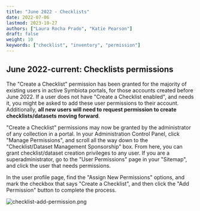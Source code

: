 ```yaml
---
title: "June 2022 - Checklists"
date: 2022-07-06
lastmod: 2023-10-27
authors: ["Laura Rocha Prado", "Katie Pearson"]
draft: false
weight: 10
keywords: ["checklist", "inventory", "permission"]
---
```


## June 2022-current: Checklists permissions

The "Create a Checklist" permission has been granted for the majority of existing users in active Symbiota portals, for those accounts created before June 2022. If a user does not have "Create a Checklist enabled", and needs it, you might be asked to add these user permissions to their account. Additionally, **all new users will need to request permission to create checklists/datasets moving forward**.

"Create a Checklist" permissions may now be granted by the administrator of any collection in a portal. In your Administration Control Panel, click "Manage Permissions", and scroll all the way down to the "Checklist/Dataset Management Sponsorship" box. From here, you can grant checklist/dataset creation privileges to any user. If you are a superadministrator, go to the "User Permissions" page in your "Sitemap", and click the user that needs permissions.

In the user profile page, find the "Assign New Permissions" options, and mark the checkbox that says "Create a Checklist", and then click the "Add Permission" button to complete the process.

![checklist-add-permission.png](/img/checklist-add-permission.png)
